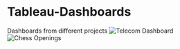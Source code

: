 # Tableau-Dashboards

Dashboards from different projects 
![Telecom Dashboard](https://user-images.githubusercontent.com/59493321/146300200-9659b16f-daa3-4ea3-86d6-060f89d94475.png)
![Chess Openings](https://user-images.githubusercontent.com/59493321/146300210-8a049755-8a8f-47c6-b669-72cabe408282.png)
